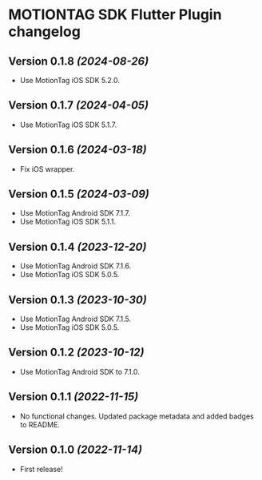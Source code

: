 # MOTIONTAG SDK Flutter Plugin changelog

## Version 0.1.8 *(2024-08-26)*

- Use MotionTag iOS SDK 5.2.0.

## Version 0.1.7 *(2024-04-05)*

- Use MotionTag iOS SDK 5.1.7.

## Version 0.1.6 *(2024-03-18)*

- Fix iOS wrapper.

## Version 0.1.5 *(2024-03-09)*

- Use MotionTag Android SDK 7.1.7.
- Use MotionTag iOS SDK 5.1.1.

## Version 0.1.4 *(2023-12-20)*

- Use MotionTag Android SDK 7.1.6.
- Use MotionTag iOS SDK 5.0.5.

## Version 0.1.3 *(2023-10-30)*

- Use MotionTag Android SDK 7.1.5.
- Use MotionTag iOS SDK 5.0.5.

## Version 0.1.2 *(2023-10-12)*

- Use MotionTag Android SDK to 7.1.0.

## Version 0.1.1 *(2022-11-15)*

- No functional changes. Updated package metadata and added badges to README.

## Version 0.1.0 *(2022-11-14)*

- First release!
